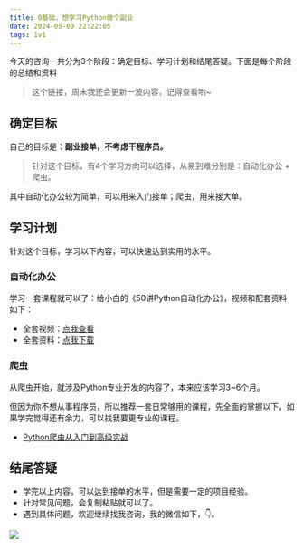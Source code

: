 ```yaml
---
title: 0基础，想学习Python做个副业
date: 2024-05-09 22:22:05
tags: 1v1
---
```



今天的咨询一共分为3个阶段：确定目标、学习计划和结尾答疑。下面是每个阶段的总结和资料

> 这个链接，周末我还会更新一波内容，记得查看哟~


## 确定目标


自己的目标是：**副业接单，不考虑干程序员。**

> 针对这个目标，有4个学习方向可以选择，从易到难分别是：自动化办公 + 爬虫。


其中自动化办公较为简单，可以用来入门接单；爬虫，用来接大单。

## 学习计划

针对这个目标，学习以下内容，可以快速达到实用的水平。

### 自动化办公

学习一套课程就可以了：给小白的《50讲Python自动化办公》，视频和配套资料如下：

- 全套视频：[点我查看](https://www.python-office.com/course/50-python-office.html)
- 全套资料：[点我下载](http://www.python4office.cn/python-course/50-python-office/)


### 爬虫

从爬虫开始，就涉及Python专业开发的内容了，本来应该学习3~6个月。

但因为你不想从事程序员，所以推荐一套日常够用的课程，先全面的掌握以下，如果学完觉得还有余力，可以找我要更专业的课程。

- [Python爬虫从入门到高级实战](https://www.bilibili.com/video/BV1y54y1y74F/?spm_id_from=333.999.0.0)


## 结尾答疑


- 学完以上内容，可以达到接单的水平，但是需要一定的项目经验。
- 针对常见问题，会复制粘贴就可以了。
- 遇到具体问题，欢迎继续找我咨询，我的微信如下，👇。

![](https://www.python-office.com/assets/img/qr-code.b0c382a8.jpg)